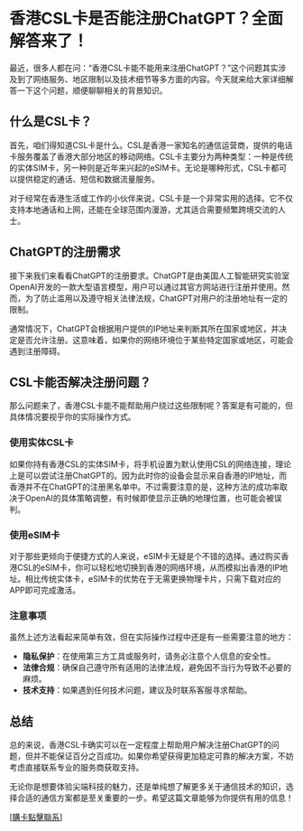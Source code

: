 # 香港CSL卡是否能注册ChatGPT？全面解答来了！

最近，很多人都在问：“香港CSL卡能不能用来注册ChatGPT？”这个问题其实涉及到了网络服务、地区限制以及技术细节等多方面的内容。今天就来给大家详细解答一下这个问题，顺便聊聊相关的背景知识。

## 什么是CSL卡？

首先，咱们得知道CSL卡是什么。CSL是香港一家知名的通信运营商，提供的电话卡服务覆盖了香港大部分地区的移动网络。CSL卡主要分为两种类型：一种是传统的实体SIM卡，另一种则是近年来兴起的eSIM卡。无论是哪种形式，CSL卡都可以提供稳定的通话、短信和数据流量服务。

对于经常在香港生活或工作的小伙伴来说，CSL卡是一个非常实用的选择。它不仅支持本地通话和上网，还能在全球范围内漫游，尤其适合需要频繁跨境交流的人士。

## ChatGPT的注册需求

接下来我们来看看ChatGPT的注册要求。ChatGPT是由美国人工智能研究实验室OpenAI开发的一款大型语言模型，用户可以通过其官方网站进行注册并使用。然而，为了防止滥用以及遵守相关法律法规，ChatGPT对用户的注册地址有一定的限制。

通常情况下，ChatGPT会根据用户提供的IP地址来判断其所在国家或地区，并决定是否允许注册。这意味着，如果你的网络环境位于某些特定国家或地区，可能会遇到注册障碍。

## CSL卡能否解决注册问题？

那么问题来了，香港CSL卡能不能帮助用户绕过这些限制呢？答案是有可能的，但具体情况要视乎你的实际操作方式。

### 使用实体CSL卡

如果你持有香港CSL的实体SIM卡，将手机设置为默认使用CSL的网络连接，理论上是可以尝试注册ChatGPT的。因为此时你的设备会显示来自香港的IP地址，而香港并不在ChatGPT的注册黑名单中。不过需要注意的是，这种方法的成功率取决于OpenAI的具体策略调整，有时候即使显示正确的地理位置，也可能会被误判。

### 使用eSIM卡

对于那些更倾向于便捷方式的人来说，eSIM卡无疑是个不错的选择。通过购买香港CSL的eSIM卡，你可以轻松地切换到香港的网络环境，从而模拟出香港的IP地址。相比传统实体卡，eSIM卡的优势在于无需更换物理卡片，只需下载对应的APP即可完成激活。

### 注意事项

虽然上述方法看起来简单有效，但在实际操作过程中还是有一些需要注意的地方：

- **隐私保护**：在使用第三方工具或服务时，请务必注意个人信息的安全性。
- **法律合规**：确保自己遵守所有适用的法律法规，避免因不当行为导致不必要的麻烦。
- **技术支持**：如果遇到任何技术问题，建议及时联系客服寻求帮助。

## 总结

总的来说，香港CSL卡确实可以在一定程度上帮助用户解决注册ChatGPT的问题，但并不能保证百分之百成功。如果你希望获得更加稳定可靠的解决方案，不妨考虑直接联系专业的服务商获取支持。

无论你是想要体验尖端科技的魅力，还是单纯想了解更多关于通信技术的知识，选择合适的通信方案都是至关重要的一步。希望这篇文章能够为你提供有用的信息！

[[購卡點擊聯系](https://t.me/s/esim1088)]